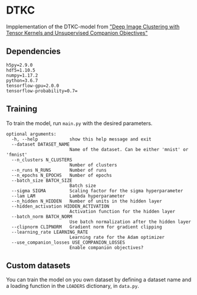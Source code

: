 # DTKC
Impplementation of the DTKC-model from ["Deep Image Clustering with Tensor Kernels and Unsupervised Companion Objectives"](https://arxiv.org/abs/2001.07026)

## Dependencies
```
h5py=2.9.0
hdf5=1.10.5
numpy=1.17.2
python=3.6.7
tensorflow-gpu=2.0.0
tensorflow-probability=0.7=
```

## Training
To train the model, run `main.py` with the desired parameters.

```
optional arguments:
  -h, --help            show this help message and exit
  --dataset DATASET_NAME
                        Name of the dataset. Can be either 'mnist' or 'fmnist'
  --n_clusters N_CLUSTERS
                        Number of clusters
  --n_runs N_RUNS       Number of runs
  --n_epochs N_EPOCHS   Number of epochs
  --batch_size BATCH_SIZE
                        Batch size
  --sigma SIGMA         Scaling factor for the sigma hyperparameter
  --lam LAM             Lambda hyperparameter
  --n_hidden N_HIDDEN   Number of units in the hidden layer
  --hidden_activation HIDDEN_ACTIVATION
                        Activation function for the hidden layer
  --batch_norm BATCH_NORM
                        Use batch normalization after the hidden layer
  --clipnorm CLIPNORM   Gradient norm for gradient clipping
  --learning_rate LEARNING_RATE
                        Learning rate for the Adam optimizer
  --use_companion_losses USE_COMPANION_LOSSES
                        Enable companion objectives?
```

## Custom datasets
You can train the model on you own dataset by defining a dataset name and a loading function in the `LOADERS` dictionary, in `data.py`.
